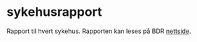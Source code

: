 # sykehusrapport
Rapport til hvert sykehus. Rapporten kan leses på BDR [nettside](https://bdreg.github.io/rapport "url").
